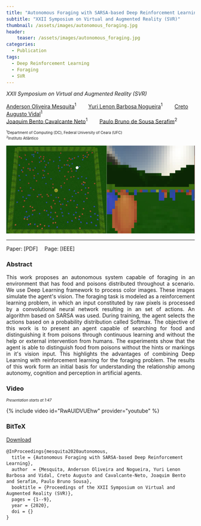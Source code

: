```yaml
---
title: "Autonomous Foraging with SARSA-based Deep Reinforcement Learning"
subtitle: "XXII Symposium on Virtual and Augmented Reality (SVR)"
thumbnail: /assets/images/autonomous_foraging.jpg
header:
    teaser: /assets/images/autonomous_foraging.jpg
categories:
  - Publication
tags:
  - Deep Reinforcement Learning
  - Foraging
  - SVR
---
```

<!--__faltando: links pra pdf, ieee e apresentação no youtube, doi no bibtex*__-->
*XXII Symposium on Virtual and Augmented Reality (SVR)*  

[Anderson Oliveira Mesquita](https://www.linkedin.com/in/anderson-oliveira-b65099133/)<sup>1</sup>
  [Yuri Lenon Barbosa Nogueira](http://www.lia.ufc.br/~yuri/)<sup>1</sup>
  [Creto Augusto Vidal](http://www.lia.ufc.br/~cvidal/)<sup>1</sup>  
[Joaquim Bento Cavalcante Neto](http://www.lia.ufc.br/~joaquimb/)<sup>1</sup>
  [Paulo Bruno de Sousa Serafim](https://paulobruno.github.io)<sup>2</sup>

<p style="font-size:0.7em">
    <sup>1</sup>Department of Computing (DC), Federal University of Ceara (UFC)<br>
    <sup>2</sup>Instituto Atlântico
</p>

![Autonomous foraging](/assets/images/autonomous_foraging.jpg)

---

Paper: [PDF]
 Page: [IEEE]


### Abstract

<p style="text-align:justify;">
This work proposes an autonomous system capable of foraging in an environment that has food and poisons distributed throughout a scenario. We use Deep Learning framework to process color images. These images simulate the agent's vision. The foraging task is modeled as a reinforcement learning problem, in which an input constituted by raw pixels is processed by a convolutional neural network resulting in an set of actions. An algorithm based on SARSA was used. During training, the agent selects the actions based on a probability distribution called Softmax. The objective of this work is to present an agent capable of searching for food and distinguishing it from poisons through continuous learning and without the help or external intervention from humans. The experiments show that the agent is able to distinguish food from poisons without the hints or markings in it's vision input. This highlights the advantages of combining Deep Learning with reinforcement learning for the foraging problem. The results of this work form an initial basis for understanding the relationship among autonomy, cognition and perception in artificial agents.
</p>


### Video

<p style="text-align:left;font-size:0.7em"><i>Presentation starts at 1:47</i></p>

{% include video id="RwAUlDVUEhw" provider="youtube" %}


### BitTeX

<p style="text-align:left">
  <a  href="/assets/citations/mesquita2020autonomous.bib">Download</a>
</p>

```
@InProceedings{mesquita2020autonomous,
  title = {Autonomous Foraging with SARSA-based Deep Reinforcement Learning},
  author  = {Mesquita, Anderson Oliveira and Nogueira, Yuri Lenon Barbosa and Vidal, Creto Augusto and Cavalcante-Neto, Joaquim Bento and Serafim, Paulo Bruno Sousa},
  booktitle = {Proceedings of the XXII Symposium on Virtual and Augmented Reality (SVR)},
  pages = {1--9},
  year = {2020},
  doi = {}
}
```
